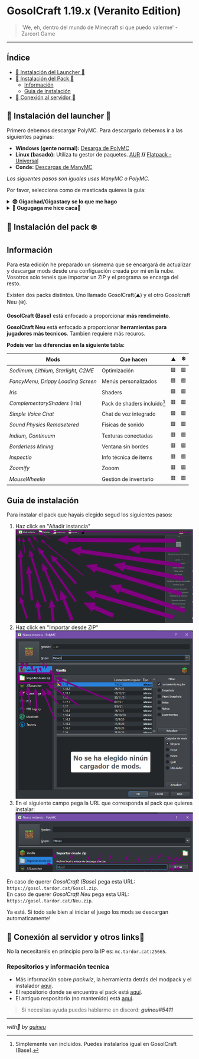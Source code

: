 
# GosolCraft 1.19.x (Veranito Edition)

> 'We, eh, dentro del mundo de Minecraft si que puedo valerme' - Zarcort Game
---

## Índice

- [🧊 Instalación del Launcher 🧊](#🧊-instalación-del-launcher-🧊)
- [🗻 Instalación del Pack 🗻](#🗻-instalación-del-pack-🗻)
  - [Información](#información)
  - [Guia de instalación](#guia-de-instalación)
- [🚪 Conexión al servidor 🚪](#🚪-conexión-al-servidor🚪)

## 🧊 Instalación del launcher 🧊

Primero debemos descargar PolyMC. Para descargarlo debemos ir a las siguientes paginas:

- **Windows (gente normal):** [Desarga de PolyMC](https://github.com/PolyMC/PolyMC/releases/download/1.3.2/PolyMC-Windows-x86_64-Setup-1.3.2.exe)
- **Linux (basado):** Utiliza tu gestor de paquetes. [AUR](https://aur.archlinux.org/packages/polymc) **//** [Flatpack - Universal](https://flathub.org/apps/details/org.polymc.PolyMC)
- **Conde:** [Descargas de ManyMC](https://github.com/MinecraftMachina/ManyMC/releases/download/v0.1.2/ManyMC.zip)

*Los siguentes pasos son iguales uses ManyMC o PolyMC.*

Por favor, selecciona como de masticada quieres la guia:

<details>
  <summary><strong>😎 Gigachad/Gigastacy se lo que me hago</strong></summary>
  
  <strong>[ ! ] Importante tener instalado Java. Muy recomendado de 64 bits.</strong> <br>

  1. Abre el launcher y inicia sesión clicando en "Perfiles" (Parte superiror derecha). Asegurate de elegir el tipo de cuenta correcto (Mojang o Microsoft). <br>
  2. Ya está! Pasa a la [instalación del pack](#🗻-instalación-del-pack-❄️).
  
</details>
<details>
  <summary><strong>👶 Gugugaga me hice caca👶</strong></summary>
  
  <strong>[ ! ] Importante tener instalado Java. Muy recomendado de 64 bits.</strong> <br>

  1. Inicia el launcher. Verás un programa similar a este: <br>
  <img src="img/paso1.png">
  2. A continuación iniciaremos sesión. Para ello clicaremos en el botón de arriba a la derecha y entraremos en el administrador de cuentas:<br>
  <img src="img/paso2.png">
  3. Toca iniciar sesión. Si aún tienes una cuenta de Mojang te recomiendo encarecidamente que la migres ahora, igualmente aún tienes la opción de usarla. <br>
  <strong>(Puedes migar tu cuenta [aquí](https://www.minecraft.net/es-es/login).)</strong>
  <img src="img/paso3.png">
  4. Ya puedes pasar al siguiente paso! [instalación del pack](#🗻-instalación-del-pack-❄️).

</details>

## 🗻 Instalación del pack ❄️

## Información

Para esta edición he preparado un sismema que se encargará de actualizar y descargar mods desde una configuación creada por mi en la nube. Vosotros solo teneis que importar un ZIP y el programa se encarga del resto.

Existen dos packs distintos. Uno llamado GosolCraft(⛰️) y el otro Gosolcraft Neu (❄️).

**GosolCraft (Base)** está enfocado a proporcionar **más rendimeinto**.

**GosolCraft Neu** está enfocado a proporcionar **herramientas para jugadores más tecnicos**. Tambien requiere más recuros.

**Podeis ver las diferencias en la siguiente tabla:**

| Mods                                | Que hacen                    | ⛰️ | ❄️ |
|-------------------------------------|------------------------------|----|----|
| *Sodimum, Lithium, Starlight, C2ME* | Optimización                 | 🟩 | 🟩 |
| *FancyMenu, Drippy Loading Screen*  | Menús personalizados         | 🟩 | 🟩 |
| *Iris*                              | Shaders                      | 🟩 | 🟩 |
| *ComplementaryShaders*  (Iris)      | Pack de shaders incluido[^1] | 🟥 | 🟩 |
| *Simple Voice Chat*                 | Chat de voz integrado        | 🟩 | 🟩 |
| *Sound Physics Remasetered*         | Fisicas de sonido            | 🟩 | 🟩 |
| *Indium, Continuum*                 | Texturas conectadas          | 🟥 | 🟩 |
| *Borderless Mining*                 | Ventana sin bordes           | 🟥 | 🟩 |
| *Inspectio*                         | Info técnica de items        | 🟥 | 🟩 |
| *Zoomify*                           | Zooom                        | 🟥 | 🟩 |
| *MouseWheelie*                      | Gestión de inventario        | 🟥 | 🟩 |

[^1]: Simplemente van incluidos. Puedes instalarlos igual en GosolCraft (Base).

## Guia de instalación

Para instalar el pack que hayais elegido segud los siguientes pasos:

1. Haz click en "Añadir instancia"
![sexo](img/paso4.png)
2. Haz click en "Importar desde ZIP"
![bien](img/paso5.png)
3. En el siguiente campo pega la URL que corresponda al pack que quieres instalar:
![guarro](img/paso6.png)

En caso de querer *GosolCraft (Base)* pega esta URL: `https://gosol.tardor.cat/Gosol.zip`.\
En caso de querer *GosolCraft Neu* pega esta URL: `https://gosol.tardor.cat/Neu.zip`.

Ya está. Si todo sale bien al iniciar el juego los mods se descargan automaticamente!

## 🚪 Conexión al servidor y otros links🚪

No la necesitaréis en principio pero la IP es: `mc.tardor.cat:25665`.

### Repositorios y información tecnica

- Más información sobre *packwiz*, la herramienta detrás del modpack y el instalador [aquí](https://github.com/packwiz/packwiz).
- El repositorio donde se encuentra el pack está [aquí](https://github.com/guineuu/gosol).
- El antiguo respositorio (no mantenido) está [aquí](https://codeberg.org/guineu/gosol-old).

> Si necesitas ayuda puedes hablarme en discord: ***guineu#5411***

---
*with💜 by [guineu](http://tardor.cat)*
